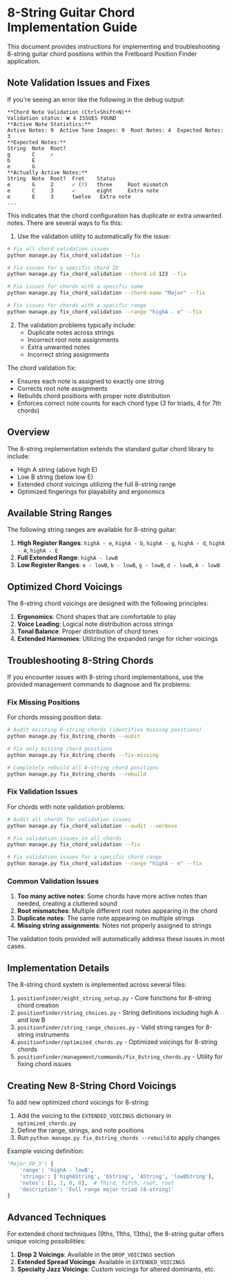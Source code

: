 # 8-String Guitar Chord Implementation Guide

This document provides instructions for implementing and troubleshooting 8-string guitar chord positions within the Fretboard Position Finder application.

## Note Validation Issues and Fixes

If you're seeing an error like the following in the debug output:

```
**Chord Note Validation (Ctrl+Shift+N)**
Validation status: ❌ 4 ISSUES FOUND
**Active Note Statistics:**
Active Notes: 9  Active Tone Images: 9  Root Notes: 4  Expected Notes: 3
**Expected Notes:**
String  Note  Root?
g       C     ✓
b       E     
e       G     
**Actually Active Notes:**
String  Note  Root?  Fret    Status
e       G     2      ✓ (!)   three     Root mismatch
e       C     3      ✓       eight     Extra note
e       E     3      twelve   Extra note
...
```

This indicates that the chord configuration has duplicate or extra unwanted notes. There are several ways to fix this:

1. Use the validation utility to automatically fix the issue:

```bash
# Fix all chord validation issues
python manage.py fix_chord_validation --fix

# Fix issues for a specific chord ID
python manage.py fix_chord_validation --chord-id 123 --fix

# Fix issues for chords with a specific name
python manage.py fix_chord_validation --chord-name "Major" --fix

# Fix issues for chords with a specific range
python manage.py fix_chord_validation --range "highA - e" --fix
```

2. The validation problems typically include:
   - Duplicate notes across strings
   - Incorrect root note assignments
   - Extra unwanted notes
   - Incorrect string assignments

The chord validation fix:
- Ensures each note is assigned to exactly one string
- Corrects root note assignments
- Rebuilds chord positions with proper note distribution
- Enforces correct note counts for each chord type (3 for triads, 4 for 7th chords)

## Overview

The 8-string implementation extends the standard guitar chord library to include:
- High A string (above high E)
- Low B string (below low E)
- Extended chord voicings utilizing the full 8-string range
- Optimized fingerings for playability and ergonomics

## Available String Ranges

The following string ranges are available for 8-string guitar:

1. **High Register Ranges**: `highA - e`, `highA - b`, `highA - g`, `highA - d`, `highA - A`, `highA - E`
2. **Full Extended Range**: `highA - lowB`
3. **Low Register Ranges**: `e - lowB`, `b - lowB`, `g - lowB`, `d - lowB`, `A - lowB`

## Optimized Chord Voicings

The 8-string chord voicings are designed with the following principles:

1. **Ergonomics**: Chord shapes that are comfortable to play
2. **Voice Leading**: Logical note distribution across strings
3. **Tonal Balance**: Proper distribution of chord tones
4. **Extended Harmonies**: Utilizing the expanded range for richer voicings

## Troubleshooting 8-String Chords

If you encounter issues with 8-string chord implementations, use the provided management commands to diagnose and fix problems:

### Fix Missing Positions

For chords missing position data:

```bash
# Audit existing 8-string chords (identifies missing positions)
python manage.py fix_8string_chords --audit

# Fix only missing chord positions
python manage.py fix_8string_chords --fix-missing

# Completely rebuild all 8-string chord positions 
python manage.py fix_8string_chords --rebuild
```

### Fix Validation Issues

For chords with note validation problems:

```bash
# Audit all chords for validation issues
python manage.py fix_chord_validation --audit --verbose

# Fix validation issues in all chords
python manage.py fix_chord_validation --fix

# Fix validation issues for a specific chord range
python manage.py fix_chord_validation --range "highA - e" --fix
```

### Common Validation Issues

1. **Too many active notes**: Some chords have more active notes than needed, creating a cluttered sound
2. **Root mismatches**: Multiple different root notes appearing in the chord
3. **Duplicate notes**: The same note appearing on multiple strings
4. **Missing string assignments**: Notes not properly assigned to strings

The validation tools provided will automatically address these issues in most cases.

## Implementation Details

The 8-string chord system is implemented across several files:

1. `positionfinder/eight_string_setup.py` - Core functions for 8-string chord creation
2. `positionfinder/string_choices.py` - String definitions including high A and low B
3. `positionfinder/string_range_choices.py` - Valid string ranges for 8-string instruments
4. `positionfinder/optimized_chords.py` - Optimized voicings for 8-string chords
5. `positionfinder/management/commands/fix_8string_chords.py` - Utility for fixing chord issues

## Creating New 8-String Chord Voicings

To add new optimized chord voicings for 8-string:

1. Add the voicing to the `EXTENDED_VOICINGS` dictionary in `optimized_chords.py`
2. Define the range, strings, and note positions
3. Run `python manage.py fix_8string_chords --rebuild` to apply changes

Example voicing definition:

```python
'Major_V8_3': {
    'range': 'highA - lowB',
    'strings': ['highAString', 'bString', 'AString', 'lowBString'],
    'notes': [1, 2, 0, 0],  # Third, fifth, root, root
    'description': 'Full range major triad (8-string)'
}
```

## Advanced Techniques

For extended chord techniques (9ths, 11ths, 13ths), the 8-string guitar offers unique voicing possibilities:

1. **Drop 2 Voicings**: Available in the `DROP_VOICINGS` section
2. **Extended Spread Voicings**: Available in `EXTENDED_VOICINGS`
3. **Specialty Jazz Voicings**: Custom voicings for altered dominants, etc.
